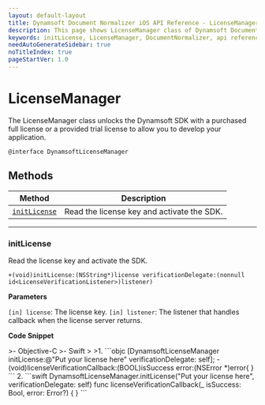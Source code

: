 ```yaml
---
layout: default-layout
title: Dynamsoft Document Normalizer iOS API Reference - LicenseManager class
description: This page shows LicenseManager class of Dynamsoft Document Normalizer for iOS SDK.
keywords: initLicense, LicenseManager, DocumentNormalizer, api reference, ios
needAutoGenerateSidebar: true
noTitleIndex: true
pageStartVer: 1.0
---
```


# LicenseManager

The LicenseManager class unlocks the Dynamsoft SDK with a purchased full license or a provided trial license to allow you to develop your application.

```objc
@interface DynamsoftLicenseManager
```

## Methods

  | Method               | Description |
  |----------------------|-------------|
  | [`initLicense`](#initlicense) | Read the license key and activate the SDK. |

  ---

### initLicense

Read the license key and activate the SDK.

```objc
+(void)initLicense:(NSString*)license verificationDelegate:(nonnull id<LicenseVerificationListener>)listener)
```

**Parameters**

`[in] license`: The license key.
`[in] listener`: The listener that handles callback when the license server returns.

**Code Snippet**

<div class="sample-code-prefix"></div>
>- Objective-C
>- Swift
>
>1. 
```objc
[DynamsoftLicenseManager initLicense:@"Put your license here" verificationDelegate: self];
- (void)licenseVerificationCallback:(BOOL)isSuccess error:(NSError *)error{
}
```
2. 
```swift
DynamsoftLicenseManager.initLicense("Put your license here", verificationDelegate: self)
func licenseVerificationCallback(_ isSuccess: Bool, error: Error?) {
}
```
